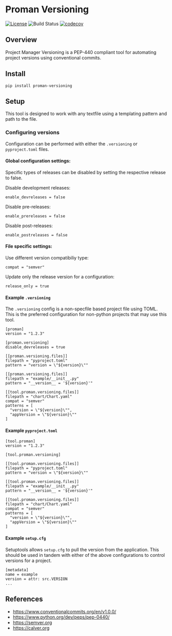 # Proman Versioning

[![License](https://img.shields.io/badge/License-LGPL%203.0-blue.svg)](https://spdx.org/licenses/LGPL-3.0)
![Build Status](https://github.com/python-proman/proman-versioning/actions/workflows/ci.yml/badge.svg)
[![codecov](https://codecov.io/gh/kuwv/proman-versioning/branch/master/graph/badge.svg)](https://codecov.io/gh/kuwv/proman-versioning)

## Overview

Project Manager Versioning is a PEP-440 compliant tool for automating project
versions using conventional commits.

## Install

`pip install proman-versioning`

## Setup

This tool is designed to work with any textfile using a templating pattern and
 path to the file.

### Configuring versions

Configuration can be performed with either the `.versioning` or `pyproject.toml`
files.

#### Global configuration settings:

Specific types of releases can be disabled by setting the respective release to
false.

Disable development releases:
```
enable_devreleases = false
```

Disable pre-releases:
```
enable_prereleases = false
```

Disable post-releases:
```
enable_postreleases = false
```

#### File specific settings:

Use different version compatibiliy type:
```
compat = "semver"
```

Update only the release version for a configuration:
```
release_only = true
```

#### Example `.versioning`

The `.versioning` config is a non-specfile based project file using TOML. This is the
preferred configuration for non-python projects that may use this tool.

```
[proman]
version = "1.2.3"

[proman.versioning]
disable_devreleases = true

[[proman.versioning.files]]
filepath = "pyproject.toml"
pattern = "version = \"${version}\""

[[proman.versioning.files]]
filepath = "example/__init__.py"
pattern = "__version__ = '${version}'"

[[tool.proman.versioning.files]]
filepath = "chart/Chart.yaml"
compat = "semver"
patterns = [
  "version = \"${version}\"",
  "appVersion = \"${version}\""
]
```

#### Example `pyproject.toml`

```
[tool.proman]
version = "1.2.3"

[tool.proman.versioning]

[[tool.proman.versioning.files]]
filepath = "pyproject.toml"
pattern = "version = \"${version}\""

[[tool.proman.versioning.files]]
filepath = "example/__init__.py"
pattern = "__version__ = '${version}'"

[[tool.proman.versioning.files]]
filepath = "chart/Chart.yaml"
compat = "semver"
patterns = [
  "version = \"${version}\"",
  "appVersion = \"${version}\""
]
```

#### Example `setup.cfg`

Setuptools allows `setup.cfg` to pull the version from the application. This
should be used in tandem with either of the above configurations to control
versions for a project.

```
[metadata]
name = example
version = attr: src.VERSION
...
```

## References

- https://www.conventionalcommits.org/en/v1.0.0/
- https://www.python.org/dev/peps/pep-0440/
- https://semver.org
- https://calver.org
